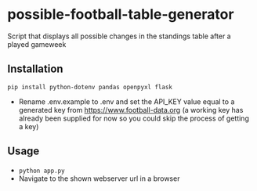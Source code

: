 # possible-football-table-generator
Script that displays all possible changes in the standings table after a played gameweek

## Installation
```
pip install python-dotenv pandas openpyxl flask
```
- Rename .env.example to .env and set the API_KEY value equal to a generated key from https://www.football-data.org (a working key has already been supplied for now so you could skip the process of getting a key)

## Usage
- ``` python app.py ```
- Navigate to the shown webserver url in a browser